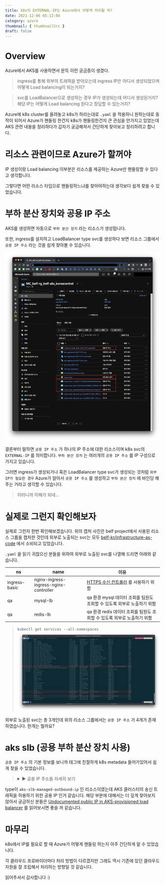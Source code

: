 ```yaml
---
title: k8s의 EXTERNAL-IP는 Azure에서 어떻게 처리될 까?
date: 2021-12-06 05:12:84
category: azure
thumbnail: { thumbnailSrc }
draft: false
---
```


# Overview

Azure에서 AKS를 사용하면서 문득 이런 궁금증이 생겼다.

> ingress를 통해 외부의 트래픽을 받아오는데 ingress IP은 어디서 생성되었으며 어떻게 Load balancing이 되는거지?

> svc를 LoadBalancer으로 생성하는 경우 IP가 생성되는데 어디서 생성된거지? 해당 IP는 어떻게 Load balancing 된다고 장담할 수 있는거지?

Azure에 k8s cluster를 올려놓고 k8s가 하라는대로 `.yaml` 을 적용하니 원하는대로 동작이 되어서 Azure가 핸들링 한건지 k8s가 핸들링한건지 큰 관심을 안가지고 있었는데 AKS 관련 내용을 정리하다가 갑자기 궁금해져서 간단하게 찾아보고 정리하려고 합니다.

# 리소스 관련이므로 Azure가 할꺼야

IP 생성이랑 Load balancing 이부분은 리소스를 제공하는 Azure만 핸들링할 수 있다고 생각합니다.

그렇다면 어떤 리소스 타입으로 핸들링하느냐를 찾아야하는대 생각보다 쉽게 찾을 수 있었습니다.

# 부하 분산 장치와 공용 IP 주소

AKS를 생성하면 자동으로 `부하 분산 장치` 라는 리소스가 생성됩니다.

또한, ingress를 설치하고 LoadBalancer type svc를 생성하다 보면 리소스 그룹에서 `공용 IP 주소` 라는 것을 쉽게 찾아볼 수 있습니다.

![](./images/how-is-k8s-external-ip-handled-in-azure/1.png)

결론부터 말하면 `공용 IP 주소` 가 하나의 IP 주소에 대한 리소스이며 k8s svc의 `EXTERNAL-IP` 를 의미합니다. `부하 분산 장치` 는 여러개의 `공용 IP 주소` 를 IP 구성으로 가지고 있습니다.

그러면 ingress가 생성되거나 혹은 LoadBalancer type svc가 생성되는 것처럼 `외부 IP가 필요한 경우` Azure가 알아서 `공용 IP 주소` 를 생성하고 `부하 분산 장치` 에 바인딩 해주는 거라고 생각할 수 있습니다.

> 이러니까 이해가 되네...

# 실제로 그런지 확인해보자

실제로 그런지 한번 확인해보겠습니다. 위의 캡처 사진은 belf project에서 사용된 리소스 그룹을 캡처한 것인데 외부로 노출되는 svc는 모두 [belf-kr/infrastructure-as-code](https://github.com/belf-kr/infrastructure-as-code/tree/v0.3.1) 에서 소비되고 있었습니다.

`.yaml` 을 읽기 귀찮으신 분들을 위하여 외부로 노출된 svc를 나열해 드리면 아래와 같습니다.

| ns            | name                                   | 이유                                                                                           |
| ------------- | -------------------------------------- | ---------------------------------------------------------------------------------------------- |
| ingress-basic | nginx-ingress-ingress-nginx-controller | [HTTPS 수신 컨트롤러](https://docs.microsoft.com/ko-kr/azure/aks/ingress-tls) 를 사용하기 위함 |
| qa            | mysql-lb                               | qa 환경 mysql 데이터 조회를 팀원도 조회할 수 있도록 외부로 노출하기 위함                       |
| qa            | redis-lb                               | qa 환경 redis 데이터 조회를 팀원도 조회할 수 있도록 외부로 노출하기 위함                       |

> `kubectl get services --all-namespaces`  
> ![](./images/how-is-k8s-external-ip-handled-in-azure/2.png)

외부로 노출된 svc는 총 3개인데 위의 리소스 그룹에서는 `공용 IP 주소` 가 4개가 존재하였습니다. 한개는 뭘까요?

# aks slb (공용 부하 분산 장치 사용)

`공용 IP 주소` 의 기본 정보를 보니까 태그에 친절하게 k8s metadata 들어가있어서 쉽게 찾을 수 있었습니다.

> <details>
> <summary>► 공용 IP 주소들 자세히 보기</summary>
>
> ![](./images/how-is-k8s-external-ip-handled-in-azure/3.png)
>
> ![](./images/how-is-k8s-external-ip-handled-in-azure/4.png)
>
> ![](./images/how-is-k8s-external-ip-handled-in-azure/5.png)
>
> ![](./images/how-is-k8s-external-ip-handled-in-azure/6.png)
>
> </details>

type이 `aks-slb-managed-outbound-ip` 인 리소스이였는데 AKS 클러스터의 송신 트래픽을 허용하기 위한 공용 IP 인거 같습니다.
해당 부분에 대해서는 더 깊게 찾아보지 않아서 궁금하신 분들은 [Undocumented public IP in AKS-provisioned load balancer](https://github.com/Azure/AKS/issues/1281#issuecomment-543867504) 를 읽어보시면 좋을 꺼 같습니다.

# 마무리

k8s에서 IP를 필요로 할 때 Azure가 어떻게 핸들링 하는지 아주 간단하게 알 수 있었습니다.

각 클라우드 프로바이더마다 처리 방법이 다르겠지만 그래도 역시 기존에 있던 클라우드 자원을 잘 조립해서 처리하는 방향일 것 같습니다.

읽어주셔서 감사합니다 :)
